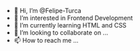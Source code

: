 - 👋 Hi, I’m @Felipe-Turca
- 👀 I’m interested in Frontend Development
- 🌱 I’m currently learning HTML and CSS
- 💞️ I’m looking to collaborate on ...
- 📫 How to reach me ...

<!---
Felipe-Turca/Felipe-Turca is a ✨ special ✨ repository because its `README.md` (this file) appears on your GitHub profile.
You can click the Preview link to take a look at your changes.
--->

